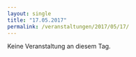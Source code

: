 ```yaml
---
layout: single
title: "17.05.2017"
permalink: /veranstaltungen/2017/05/17/
---
```


Keine Veranstaltung an diesem Tag.
